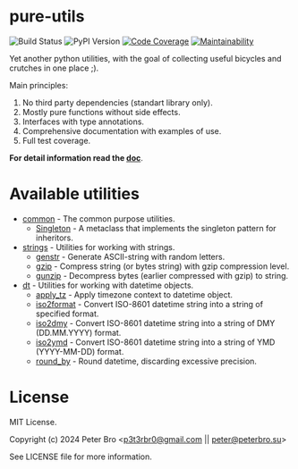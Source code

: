 # pure-utils

![Build Status](https://github.com/p3t3rbr0/py3-pure-utils/actions/workflows/ci.yaml/badge.svg?branch=master)
![PyPI Version](https://img.shields.io/pypi/v/pure-utils)
[![Code Coverage](https://codecov.io/gh/p3t3rbr0/py3-pure-utils/graph/badge.svg?token=283H0MAGUP)](https://codecov.io/gh/p3t3rbr0/py3-pure-utils)
[![Maintainability](https://api.codeclimate.com/v1/badges/14f70c48db708a419309/maintainability)](https://codeclimate.com/github/p3t3rbr0/py3-pure-utils/maintainability)

Yet another python utilities, with the goal of collecting useful bicycles and crutches in one place ;).

Main principles:

1. No third party dependencies (standart library only).
2. Mostly pure functions without side effects.
3. Interfaces with type annotations.
4. Comprehensive documentation with examples of use.
5. Full test coverage.

**For detail information read the [doc](https://p3t3rbr0.github.io/py3-pure-utils/)**.

# Available utilities

* [common](https://p3t3rbr0.github.io/py3-pure-utils/refs/common.html) - The common purpose utilities.
  * [Singleton](https://p3t3rbr0.github.io/py3-pure-utils/refs/common.html#common.Singleton) - A metaclass that implements the singleton pattern for inheritors.
* [strings](https://p3t3rbr0.github.io/py3-pure-utils/refs/strings.html) - Utilities for working with strings.
  * [genstr](https://p3t3rbr0.github.io/py3-pure-utils/refs/strings.html#strings.genstr) - Generate ASCII-string with random letters.
  * [gzip](https://p3t3rbr0.github.io/py3-pure-utils/refs/strings.html#strings.gzip) - Compress string (or bytes string) with gzip compression level.
  * [gunzip](https://p3t3rbr0.github.io/py3-pure-utils/refs/strings.html#strings.gunzip) - Decompress bytes (earlier compressed with gzip) to string.
* [dt](https://p3t3rbr0.github.io/py3-pure-utils/refs/dt.html) - Utilities for working with datetime objects.
  * [apply_tz](https://p3t3rbr0.github.io/py3-pure-utils/refs/dt.html#dt.apply_tz) - Apply timezone context to datetime object.
  * [iso2format](https://p3t3rbr0.github.io/py3-pure-utils/refs/dt.html#dt.iso2format) - Convert ISO-8601 datetime string into a string of specified format.
  * [iso2dmy](https://p3t3rbr0.github.io/py3-pure-utils/refs/dt.html#dt.iso2dmy) - Convert ISO-8601 datetime string into a string of DMY (DD.MM.YYYY) format.
  * [iso2ymd](https://p3t3rbr0.github.io/py3-pure-utils/refs/dt.html#dt.iso2ymd) - Convert ISO-8601 datetime string into a string of YMD (YYYY-MM-DD) format.
  * [round_by](https://p3t3rbr0.github.io/py3-pure-utils/refs/dt.html#dt.round_by) - Round datetime, discarding excessive precision.

# License

MIT License.

Copyright (c) 2024 Peter Bro <p3t3rbr0@gmail.com || peter@peterbro.su>

See LICENSE file for more information.
